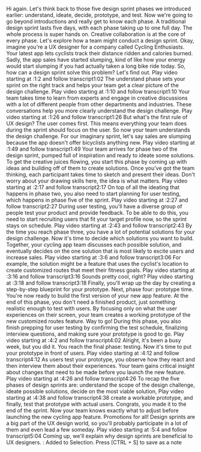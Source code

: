 Hi again. Let's think back to those five design sprint phases we introduced earlier: understand, ideate, decide, prototype, and test. Now we're going to go beyond introductions and really get to know each phase. A traditional design sprint lasts five days, with each phase taking up to one full day. The whole process is super hands on. Creative collaboration is at the core of every phase. Let's explore how a team might conduct a design sprint. Okay, imagine you're a UX designer for a company called Cycling Enthusiasts. Your latest app lets cyclists track their distance ridden and calories burned. Sadly, the app sales have started slumping, kind of like how your energy would start slumping if you had actually taken a long bike ride today. So, how can a design sprint solve this problem? Let's find out.
Play video starting at :1:2 and follow transcript1:02
The understand phase sets your sprint on the right track and helps your team get a clear picture of the design challenge.
Play video starting at :1:10 and follow transcript1:10
Your team takes time to learn from experts and engage in creative discussions with a lot of different people from other departments and industries. These conversations help you more clearly understand the design challenge.
Play video starting at :1:26 and follow transcript1:26
But what's the first rule of UX design? The user comes first. This means everything your team does during the sprint should focus on the user. So now your team understands the design challenge. For our imaginary sprint, let's say sales are slumping because the app doesn't offer bicyclists anything new.
Play video starting at :1:49 and follow transcript1:49
Your team arrives for phase two of the design sprint, pumped full of inspiration and ready to ideate some solutions. To get the creative juices flowing, you start this phase by coming up with ideas and building off of them to create solutions. Once you've got the team thinking, each participant takes time to sketch and present their ideas. Don't worry about your drawing skills here, the idea is what matters.
Play video starting at :2:17 and follow transcript2:17
On top of all the ideating that happens in phase two, you also need to start planning for user testing, which happens in phase five of the sprint.
Play video starting at :2:27 and follow transcript2:27
During user testing, you'll have a diverse group of people test your product and provide feedback. To be able to do this, you need to start recruiting users that fit your target profile now, so the sprint stays on schedule.
Play video starting at :2:43 and follow transcript2:43
By the time you reach phase three, you have a lot of potential solutions for your design challenge. Now it's time to decide which solutions you want to build. Together, your cycling app team discusses each possible solution, and eventually decides on the one solution that is most likely to excite users and increase sales.
Play video starting at :3:6 and follow transcript3:06
For example, the solution might be a feature that uses the cyclist's location to create customized routes that meet their fitness goals.
Play video starting at :3:16 and follow transcript3:16
Sounds pretty cool, right?
Play video starting at :3:18 and follow transcript3:18
Finally, you'll wrap up the day by creating a step-by-step blueprint for your prototype. Next, phase four: prototype time. You're now ready to build the first version of your new app feature. At the end of this phase, you don't need a finished product, just something realistic enough to test with users. By focusing only on what the user experiences on their screen, your team creates a working prototype of the new customized routes feature. Way to go! During this phase, you also finish prepping for user testing by confirming the test schedule, finalizing interview questions, and making sure your prototype is good to go.
Play video starting at :4:2 and follow transcript4:02
Alright, it's been a busy week, but you did it. You reach the final phase: testing. Now it's time to put your prototype in front of users.
Play video starting at :4:12 and follow transcript4:12
As users test your prototype, you observe how they react and then interview them about their experiences. Your team gains critical insight about changes that need to be made before you launch the new feature.
Play video starting at :4:26 and follow transcript4:26
To recap the five phases of design sprints are: understand the scope of the design challenge, ideate possible solutions, decide on the most viable solution,
Play video starting at :4:38 and follow transcript4:38
create a workable prototype, and finally, test that prototype with actual users. Congrats, you made it to the end of the sprint. Now your team knows exactly what to adjust before launching the new cycling app feature. Promotions for all! Design sprints are a big part of the UX design world, so you'll probably participate in a lot of them and even lead a few someday.
Play video starting at :5:4 and follow transcript5:04
Coming up, we'll explain why design sprints are beneficial to UX designers.
: Added to Selection. Press [CTRL + S] to save as a note